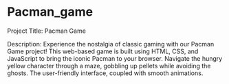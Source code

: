 # Pacman_game
Project Title: Pacman Game

Description:
Experience the nostalgia of classic gaming with our Pacman Game project! This web-based game is built using HTML, CSS, and JavaScript to bring the iconic Pacman to your browser. Navigate the hungry yellow character through a maze, gobbling up pellets while avoiding the ghosts. The user-friendly interface, coupled with smooth animations.

